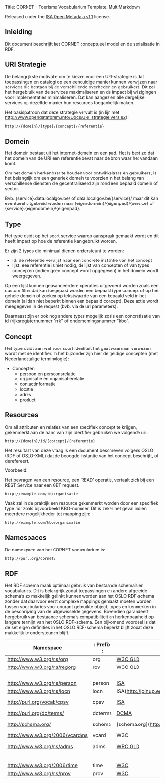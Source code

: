Title: CORNET - Toerisme Vocabularium
Template: MultiMarkdown

<section id='abstract'>
</section>

Released under the [ISA Open Metadata v1.1](https://joinup.ec.europa.eu/category/licence/isa-open-metadata-licence-v11) license.

<section>

# Inleiding

Dit document beschrijft het CORNET conceptueel model en de serialisatie in RDF.

</section>

<section>

# URI Strategie

De belangrijkste motivatie om te kiezen voor een URI-strategie is dat toepassingen en catalogi op een eenduidige manier kunnen verwijzen naar services die bestaan bij de verschillende overheden en gebruikers. Dit zal het hergebruik van de services maximaliseren en de impact bij wijzigingen voor implementaties minimaliseren. Dat kan aangezien alle dergelijke services op dezelfde manier hun resources toegankelijk maken.

Het basispatroon dat deze strategie vervult is (in lijn met http://www.opendataforum.info/Docs/URI_strategie_versie2):

	http://{domein}/{type}/{concept}/{referentie}

<section>

## Domein

Het domein bestaat uit het internet-domein en een pad. Het is best zo dat het domein van de URI een referentie bevat naar de bron waar het vandaan komt. 

Om het domein herkenbaar te houden voor ontwikkelaars en gebruikers, is het belangrijk om een generiek domein te voorzien in het belang van verschillende diensten die gecentraliseerd zijn rond een bepaald domein of sector.

Bvb. {service}.data.localgov.be/ of  data.localgov.be/{service}/ maar dit kan eventueel uitgebreid worden naar {eigendomein}/{eigenpad}/{service} of {service}.{eigendomein}/{eigenpad}.

</section>

<section>

## Type

Het type duidt op het soort service waarop aanspraak gemaakt wordt en dit heeft impact op hoe de referentie kan gebruikt worden.

Er zijn 2 types die minimaal dienen ondersteunt te worden:

- id: de referentie verwijst naar een concrete instantie van het concept
- lijst: een referentie is niet nodig, de lijst van concepten of van types concepten (indien geen concept wordt opgegeven) in het domein wordt weergegeven.

Op een lijst kunnen geavanceerdere operaties uitgevoerd worden zoals een custom filter dat kan toegepast worden een bepaald type concept of op het gehele domein of zoeken op tekstwaarde van een bepaald veld in het domein (al dan niet beperkt binnen een bepaald concept). Deze actie wordt meegegeven in de request (bvb. via de url parameters).

Daarnaast zijn er ook nog andere types mogelijk zoals een concretisatie van id (rijksregisternummer "rrk" of ondernemingsnummer "kbo".

</section>

<section>

## Concept

Het type duidt aan wat voor soort identiteit het gaat waarnaar verwezen wordt met de identifier. In het bijzonder zijn hier de geldige concepten (met Nederlandstalige terminologie):

- Concepten
	- persoon en persoonsrelatie 
	- organisatie en organisatierelatie
	- contactinformatie
	- locatie
	- adres
	- product

</section>

<section>

## Resources

Om all attributen en relaties van een specifiek concept te krijgen, gekenmerkt aan de hand van zijn identifier gebruiken we volgende uri:

	http://{domein}/id/{concept}/{referentie}

Het resultaat van deze vraag is een document beschreven volgens OSLO (RDF of OSLO-XML) dat de beoogde instantie van het concept beschrijft, of derefereert.

Voorbeeld:

Het bevragen van een resource, een ‘READ’ operatie, vertaalt zich bij een REST Service naar een GET request.

	http://example.com/id/organisatie

Vaak zal in de praktijk een resource gekenmerkt worden door een specifiek type 'id' zoals bijvoorbeeld KBO-nummer. Dit is zeker het geval indien meerdere mogelijkheden tot mapping zijn:

	http://example.com/kbo/organisatie

</section>

</section>

<section>

# Namespaces

De namespace van het CORNET vocabularium is:

	http://purl.org/cornet/

<section>

## RDF

Het RDF schema maak optimaal gebruik van bestaande schema’s en vocabularies. Dit is belangrijk zodat toepassingen en andere afgeleide schema’s zo makkelijk gelinkt kunnen worden aan het OSLO RDF-schema zonder dat daarvoor eerst complexe mappings gemaakt moeten worden tussen vocabularies voor courant gebruikte object, types en kenmerken in de beschrijving van de uitgewisselde gegevens. Bovendien garandeert hergebruik van bestaande schema’s compatibiliteit en herkenbaarheid op langere termijn van het OSLO RDF-schema. Een bijkomend voordeel is dat de set eigen definities in het OSLO RDF-schema beperkt blijft zodat deze makkelijk te ondersteunen blijft.

|   Namespace                       |:   Prefix :|          Beheer :|   Domein                   |
|-----------------------------------|-----------|-----------------|----------------------------|
|   http://www.w3.org/ns/org        |     org   |      [W3C GLD](http://www.w3.org/2011/gld/wiki/Main_Page) |   Organisaties             |
|   http://www.w3.org/ns/regorg     |     rov   |         W3C GLD |   Geregistreerde           |
|                                   |           |                 |   Organisaties             |
|   http://www.w3.org/ns/person     |    person |          [ISA](http://joinup.ec.europa.eu/asset/core_person/description) |   Personen                 |
|   http://www.w3.org/ns/locn       |   locn    |   ISA(http://joinup.ec.europa.eu/asset/core_location/home)        |   Locaties                 |
|   http://purl.org/vocab/cpsv      |   cpsv    |   [ISA](http://joinup.ec.europa.eu/asset/core_public_service/home)       |   Publieke dienstverlening |
|   http://purl.org/dc/terms/       |   dcterms |   [DCMA](http://dublincore.org/about/organization/)       |   Metadata                 |
|   http://schema.org/              |   schema  |   ]schema.org](http://schema.org/docs/schemas.html) |   Markup, Metadata         |
|   http://www.w3.org/2006/vcard/ns |   vcard   |   W3C           |   Contactgegevens          |
|   http://www.w3.org/ns/adms       |   adms    |   [WRC GLD](https://dvcs.w3.org/hg/gld/raw-file/default/adms/index.html)    |   Standaarden, Codelijsten |
|                                   |           |                 |   en Taxonomien            |
|   http://www.w3.org/2006/time     |   time    |   [W3C](http://www.w3.org/TR/owl-time/)       |   Tijdsaanduiding          |
|   http://www.w3.org/ns/prov       |   prov    |   [W3C](http://www.w3.org/TR/prov-o/)        |   Herkomst                 |

</section>

<!--- Info about the scripts below: http://www.w3.org/respec/ref.html -->
<script src='respec-w3c-common.js'
		async class='remove'>
</script>

<script class='remove'>
  var respecConfig = {
	  // specification status (e.g. WD, LCWD, WG-NOTE, etc.). If in doubt use ED.
	  specStatus:           "unofficial",
	  
	  // the specification's short name, as in http://www.w3.org/TR/short-name/
	  shortName:            "cornet-spec",
	  
	  // licensing
	  additionalCopyrightHolders: "CORNET",

	  // if your specification has a subtitle that goes below the main
	  // formal title, define it here
	  // subtitle   :  "an excellent document",

	  // if you wish the publication date to be other than the last modification, set this
	  publishDate:  "2015-02-12",

	  // if the specification's copyright date is a range of years, specify
	  // the start date here:
	  copyrightStart: "2015",

	  // if there is a previously published draft, uncomment this and set its YYYY-MM-DD date
	  // and its maturity status
	  // previousPublishDate:  "1977-03-15",
	  // previousMaturity:  "WD",

	  // if there a publicly available Editor's Draft, this is the link
	  // edDraftURI:           "http://berjon.com/",

	  // if this is a LCWD, uncomment and set the end of its review period
	  // lcEnd: "2009-08-05",

	  // editors, add as many as you like
	  // only "name" is required
	  editors:  [
		  {
	            name:       "Laurens De Vocht"
		  ,   mailto:     "laurens.devocht@ugent.be"
		  ,   company:    "Ghent University - iMinds"
		  ,   companyURL: "http://ugent.be"
		  },
		{
	            name:       "Raf Buyle"
		  ,   mailto:     "raf.buyle@onmicrosoft.be"
		  ,   company:    "Open Knowledge Belgium"
		  ,   companyURL: "http://okfn.be"
		  },
{
	            name:       "Wouter Van den Bosch"
		  ,   mailto:     "wouter.vandenbosch@iminds.be"
		  ,   company:    "iMinds"
		  ,   companyURL: "http://iminds.be"
		  },
{
	            name:       "Bruno Koninckx"
		  ,   mailto:     "bruno.koninckx@thomasmore.be "
		  ,   company:    "Thomase More"
		  ,   companyURL: "http://thomasmore.be"
		  }
	  ],
	  
	  // name of the WG
	  // wg:           "OSLO Werkgroep",
	  
	  // URI of the public WG page
	  // wgURI:        "http://example.org/really-cool-wg",
	  
	  // name (without the @w3c.org) of the public mailing to which comments are due
	  // wgPublicList: "spec-writers-anonymous",
	  
	  // URI of the patent status for this WG, for Rec-track documents
	  // !!!! IMPORTANT !!!!
	  // This is important for Rec-track documents, do not copy a patent URI from a random
	  // document unless you know what you're doing. If in doubt ask your friendly neighbourhood
	  // Team Contact.
	  // wgPatentURI:  "",
	  // !!!! IMPORTANT !!!! MAKE THE ABOVE BLINK IN YOUR HEAD
  };
</script>
